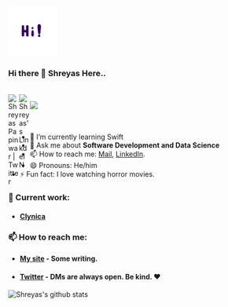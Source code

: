 <img src="https://github.com/shreyaspapi/shreyaspapi/blob/main/Hi.gif" alt="alt text" width="100" height="100" />

### Hi there 👋 Shreyas Here..

<br/>
<a href="https://twitter.com/spapinwar">
  <img align="left" alt="Shreyas Papinwar | Twitter" width="22px" src="https://cdn.jsdelivr.net/npm/simple-icons@v3/icons/twitter.svg" />
</a>
<a href="https://www.linkedin.com/in/shreyaspapi">
  <img align="left" alt="Shreyas's LinkdeIN" width="22px" src="https://cdn.jsdelivr.net/npm/simple-icons@v3/icons/linkedin.svg" />
</a>

![](https://visitor-badge.glitch.me/badge?page_id=shreyaspapi.shreyaspapi)

<br />

- 🌱 I’m currently learning Swift
- 💬 Ask me about **Software Development and Data Science**
- 📫 How to reach me: [Mail](mailto:spapinwar@gmail.com), [LinkedIn](https://www.linkedin.com/in/shreyaspapi).
- 😄 Pronouns: He/him
- ⚡ Fun fact: I love watching horror movies.


### 🔭 Current work: 

- #### [Clynica](https://clynica.tech/)

### 📫 How to reach me:
 - #### [My site](https://shreyaspapi.github.io) - Some writing.
 - #### [Twitter](https://twitter.com/sp) - DMs are always open. Be kind. ❤️

![Shreyas's github stats](https://github-readme-stats.vercel.app/api?username=shreyaspapi&show_icons=true&hide_border=true)
